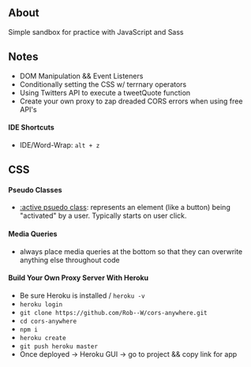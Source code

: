 ## About

Simple sandbox for practice with JavaScript and Sass

## Notes

- DOM Manipulation && Event Listeners
- Conditionally setting the CSS w/ terrnary operators
- Using Twitters API to execute a tweetQuote function
- Create your own proxy to zap dreaded CORS errors when using free API's

#### IDE Shortcuts

- IDE/Word-Wrap: `alt + z`

## CSS

#### Pseudo Classes

- [:active psuedo class](https://developer.mozilla.org/en-US/docs/Web/CSS/:active): represents an element (like a button) being "activated" by a user. Typically starts on user click.

#### Media Queries

- always place media queries at the bottom so that they can overwrite anything else throughout code

#### Build Your Own Proxy Server With Heroku

- Be sure Heroku is installed / `heroku -v`
- `heroku login`
- `git clone https://github.com/Rob--W/cors-anywhere.git`
- `cd cors-anywhere`
- `npm i`
- `heroku create`
- `git push heroku master`
- Once deployed -> Heroku GUI -> go to project && copy link for app
